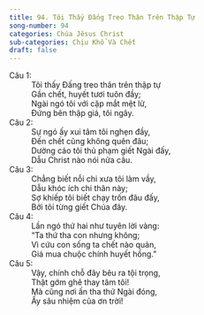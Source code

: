 ```yaml
---
title: 94. Tôi Thấy Đấng Treo Thân Trên Thập Tự
song-number: 94
categories: Chúa Jêsus Christ
sub-categories: Chịu Khổ Và Chết
draft: false
---
```

<dl><dt>Câu 1:</dt><dd data-verse="1">Tôi thấy Đấng treo thân trên thập tự <br/>Gần chết, huyết tươi tuôn đầy; <br/>Ngài ngó tôi với cặp mắt mệt lử, <br/>Đứng bên thập giá, tôi ngây. </dd><dt>Câu 2:</dt><dd data-verse="2">Sự ngó ấy xui tâm tôi nghẹn đầy, <br/>Đến chết cũng không quên đâu; <br/>Dường cáo tôi thủ phạm giết Ngài đấy, <br/>Dẫu Christ nào nói nửa câu. </dd><dt>Câu 3:</dt><dd data-verse="3">Chẳng biết nỗi chi xưa tôi làm vầy, <br/>Dẫu khóc ích chi thân này; <br/>Sợ khiếp tôi biết chạy trốn đâu đấy, <br/>Bởi tôi từng giết Chúa đây. </dd><dt>Câu 4:</dt><dd data-verse="4">Lần ngó thứ hai như tuyên lời vàng: <br/>“Ta thứ tha con nhưng không; <br/>Vì cứu con sống ta chết nào quản, <br/>Giá mua chuộc chính huyết hồng.” </dd><dt>Câu 5:</dt><dd data-verse="5">Vậy, chính chỗ đây bêu ra tội trọng, <br/>Thật gớm ghê thay tâm tôi! <br/>Mà cũng nơi ấn tha thứ Ngài đóng, <br/>Ấy sâu nhiệm của ơn trời! </dd></dl>